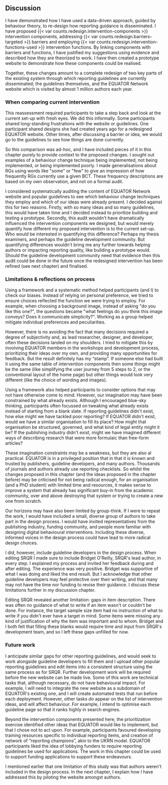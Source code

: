 ## Discussion

I have demonstrated how I have used a data-driven approach, guided by behaviour theory, to re-design how reporting guidance is disseminated. I have proposed {{< var counts.redesign.intervention-components >}} intervention components, addressing {{< var counts.redesign.barriers-targeted >}} barriers and employing {{< var counts.redesign.intervention-functions-used >}} intervention functions. By linking components with barriers and functions, I have justified my suggestions using evidence and described how they are theorized to work. I have then created a prototype website to demonstrate how these components could be realised.

Together, these changes amount to a complete redesign of two key parts of the existing system through which reporting guidelines are currently disseminated; the guidelines themselves, and the EQUATOR Network website which is visited by almost 1 million authors each year.

### When comparing current intervention

This reassessment required participants to take a step back and look at the current set-up with fresh eyes. We did this informally. Some participants shared long-standing frustrations with the website or guidelines. One participant shared designs she had created years ago for a redesigned EQUATOR website. Other times, after discussing a barrier or idea, we would go to the guidelines to see how things are  done currently.

So this comparison was ad-hoc, and I have included pieces of it in this chapter purely to provide context to the proposed changes. I sought out examples of a behaviour change technique being implemented, not being implemented, or being implemented poorly. I made generalisations about RGs using words like "some" or "few" to give an impression of how frequently RGs currently use a given BCT. These frequency descriptions are based on my own observation, and not on a formal audit.

I considered systematically auditing the content of EQUATOR Network website and popular guidelines to see which behaviour change techniques they employ and which of our ideas were already present. I decided against this  for two reasons. Firstly, with so many  ideas and so many guidelines, this would have taken time and I decided instead to prioritize building and testing a prototype. Secondly, this audit wouldn't have dramatically influenced the intervention components we designed, but would merely quantify how different my proposed intervention is to the current set-up. Who would be interested in quantifying this difference? Perhaps my thesis examiners, and perhaps the guideline development community. But quantifying differences wouldn't bring me any further towards helping authors or impacting reporting quality, like building a prototype would. Should the guideline development community need that evidence then this audit could be done in the future once the redesigned intervention has been refined (see next chapter) and finalised.

### Limitations & reflections on process

Using a framework and a systematic method helped participants (and I) to check our biases. Instead of relying on personal preference, we tried to ensure choices reflected the function we were trying to employ. For example, when choosing a background image, instead of asking "do you like this one?", the questions became "what feelings do you think this image conveys? Does it communicate simplicity?". Working as a group helped mitigate individual preferences and peculiarities.

However, there is no avoiding the fact that many decisions required a degree of subjectivity and, as lead researcher, designer, and developer, often these decisions landed on my shoulders. I tried to mitigate this by involving EQUATOR members in the workshops and development process, prioritizing their ideas over my own, and providing many opportunities for feedback. But the result definitely has my “stamp”. If someone else had built it using the same table of intervention components then some things might be the same (like simplifying the user journey from 5 steps to 2, or the conventional layout of the home page) but other things would look very different (like the choice of wording and images).

Using a framework also helped participants to consider options that may not have otherwise come to mind. However, our imagination may have been constrained by what already exists. Although I encouraged blue-sky thinking, participants often focussed on tweaking what already exists instead of starting from a blank slate. If reporting guidelines didn't exist, how else might we have tackled poor reporting? If EQUATOR didn't exist, would we have a similar organisation to fill its place? How might that organisation be structured, governed, and what kind of legal entity might it be? If the publishing industry didn't exist, might we have imagined different ways of describing research that were more formulaic than free-form articles?

These imagination constraints may be a weakness, but they are also al practical. EQUATOR is in a privileged position that in that it is known and trusted by publishers, guideline developers, and many authors. Thousands of journals and authors already use reporting checklists. So whilst the changes proposed in this chapter (and the ideas proposed in the chapter before) may be criticised for not being radical enough, for an organisation (and a PhD student) with limited time and resources, it makes sense to improve a system that already has significant buy-in from the academic community, over and above destroying that system or trying to create a new one from scratch.

Our horizons may have also been limited by group-think. If I were to repeat the work, I would have included a small, diverse group of authors to take part in the design process. I would have invited representatives from the publishing industry, funding community, and people more familiar with designing digital behavioural interventions. Including these diverse, informed voices in the design process could have lead to more radical design choices.

I did, however, include guideline developers in the design process. When editing SRQR I made sure to include Bridget O'Reilly, SRQR's lead author, in every step. I explained my process and invited her feedback during and after editing. The experience was very positive. Bridget was supportive of what I was doing and liked the end result. But I acknowledge that other guideline developers may feel protective over their writing, and that many may not have the time nor funding to revise their guidance. I discuss these limitations further in my discussion chapter.

Editing SRQR revealed another limitation: gaps in item description. There was often no guidance of what to write if an item wasn't or couldn't be done. For instance, the target sample size item had no instruction of what to write if you didn't ever have a target in mind. Some items were missing any kind of justification of why the item was important and to whom. Bridget and I both felt that filling these blanks would require time and input from SRQR's development team, and so I left these gaps unfilled for now.

### Future work

I anticipate similar gaps for other reporting guidelines, and would seek to work alongside guideline developers to fill them and I upload other popular reporting guidelines and edit items into a consistent structure using the same process as for SRQR. Further development work will be required before the new website can be made live. Some of this work are technical tasks that, although necessary, do not have behavioural impact. For example, I will need to integrate the new website as a subdomain of EQUATOR's existing one, and I will create automated tests that run before each deployment. However, other tasks _do_ appear on the list of intervention ideas, and will affect behaviour. For example, I intend to optimise each guideline page so that it ranks highly in search engines.

Beyond the intervention components presented here, the prioritization exercise identified other ideas that EQUATOR would like to implement, but that I chose not to act upon. For example, participants favoured developing training resources specific to individual reporting items, and creation of network of “reporting champions”, akin to the UKRN model. EQUATOR participants liked the idea of lobbying funders to require reporting guidelines be used for applications. The work in this chapter could be used to support funding applications to support these endeavours.

I mentioned earlier that one limitation of this study was that authors weren't included in the design process. In the next chapter, I explain how I have addressed this by piloting the website amongst authors.
